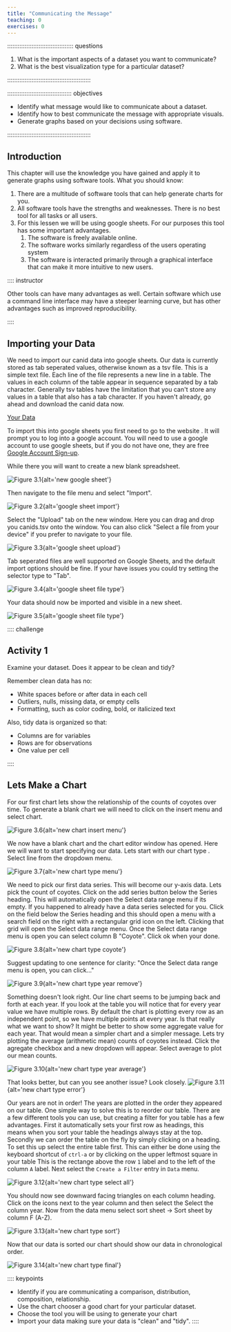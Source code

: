 ```yaml
---
title: "Communicating the Message"
teaching: 0
exercises: 0
---
```


:::::::::::::::::::::::::::::::::::::: questions 

1. What is the important aspects of a dataset you want to communicate?
2. What is the best visualization type for a particular dataset?

::::::::::::::::::::::::::::::::::::::::::::::::

::::::::::::::::::::::::::::::::::::: objectives

- Identify what message would like to communicate about a dataset.
- Identify how to best communicate the message with appropriate visuals.
- Generate graphs based on your decisions using software.

::::::::::::::::::::::::::::::::::::::::::::::::

## Introduction

This chapter will use the knowledge you have gained and apply it to generate graphs using software tools. What you should know:

1. There are a multitude of software tools that can help generate charts for you.
2. All software tools have the strengths and weaknesses. There is no best tool for all tasks or all users.
3. For this lessen we will be using google sheets. For our purposes this tool has some important advantages.
    1. The software is freely available online.
    2. The software works similarly regardless of the users operating system
    3. The software is interacted primarily through a graphical interface that can make it more intuitive to new users.

:::: instructor

Other tools can have many advantages as well. Certain software which use a command line interface may have a steeper learning curve, but has other advantages such as improved reproducibility. 

::::

## Importing your Data
We need to import our canid data into google sheets. Our data is currently stored as tab seperated values, otherwise known as a tsv file. This is a simple text file. Each line of the file represents a new line in a table. The values in each column of the table appear in sequence separated by a tab character. Generally tsv tables have the limitation that you can't store any values in a table that also has a tab character. If you haven't already, go ahead and download the canid data now. 

[Your Data](data/canids.tsv)

To import this into google sheets you first need to go to the website [](https://docs.google.com/spreadsheets/). It will prompt you to log into a google account. You will need to use a google account to use google sheets, but if you do not have one, they are free [Google Account Sign-up](https://accounts.google.com/signup/v2/webcreateaccount?biz=false&flowName=GlifWebSignIn&flowEntry=SignUp&hl=en).

While there you will want to create a new blank spreadsheet.

![Figure 3.1](fig/03-new_google_sheet_circled.png){alt='new google sheet'}

Then navigate to the file menu and select "Import".

![Figure 3.2](fig/03-new_google_sheet_import.png){alt='google sheet import'}

Select the "Upload" tab on the new window. Here you can drag and drop you canids.tsv onto the window. You can also click "Select a file from your device" if you prefer to navigate to your file.

![Figure 3.3](fig/03-new_google_sheet_upload.png){alt='google sheet upload'}

Tab seperated files are well supported on Google Sheets, and the default import options should be fine. If your have issues you could try setting the selector type to "Tab".

![Figure 3.4](fig/03-new_google_sheet_file.png){alt='google sheet file type'}

Your data should now be imported and visible in a new sheet.

![Figure 3.5](fig/03-new_google_sheet_table.png){alt='google sheet file type'}

:::: challenge 

## Activity 1
Examine your dataset. Does it appear to be clean and tidy?

Remember clean data has no:
- White spaces before or after data in each cell
- Outliers, nulls, missing data, or empty cells
- Formatting, such as color coding, bold, or italicized text

Also, tidy data is organized so that:
- Columns are for variables
- Rows are for observations
- One value per cell

::::

## Lets Make a Chart

For our first chart lets show the relationship of the counts of coyotes over time. To generate a blank chart we will need to click on the insert menu and select chart.

![Figure 3.6](fig/03-new_chart_insert.png){alt='new chart insert menu'}

We now have a blank chart and the chart editor window has opened. Here we will want to start specifying our data. Lets start with our chart type . Select line from the dropdown menu. 

![Figure 3.7](fig/03-new_chart_type.png){alt='new chart type menu'}

We need to pick our first data series. This will become our y-axis data. Lets pick the count of coyotes. Click on the add series button below the Series heading. This will automatically open the Select data range menu if its empty. If you happened to already have a data series selected for you. Click on the field below the Series heading and this should open a menu with a search field on the right with a rectangular grid icon on the left. Clicking that grid will open the Select data range menu. Once the Select data range menu is open you can select column B "Coyote". Click ok when your done.

![Figure 3.8](fig/03-new_chart_coyote2.png){alt='new chart type coyote'}

Suggest updating to one sentence for clarity: "Once the Select data range menu is open, you can click..."

![Figure 3.9](fig/03-new_chart_year.png){alt='new chart type year remove'}

Something doesn't look right. Our line chart seems to be jumping back and forth at each year. If you look at the table you will notice that for every year value we have multiple rows. By default the chart is plotting every row as an independent point, so we have multiple points at every year. Is that  really what we want to show? It might be better to show some aggregate value for each year. That would mean a simpler chart and a simpler message. Lets try plotting the average (arithmetic mean) counts of coyotes instead. Click the agregate checkbox and a new dropdown will appear. Select average to plot our mean counts.

![Figure 3.10](fig/03-new_chart_average.png){alt='new chart type year average'}

That looks better, but can you see another issue? Look closely.
![Figure 3.11](fig/03-new_chart_error.png){alt='new chart type error'}

Our years are not in order! The years are plotted in the order they appeared on our table. One simple way to solve this is to reorder our table. There are a few different tools you can use, but creating a filter for you table has a few advantages. First it automatically sets your first row as headings, this means when you sort your table the headings always stay at the top. Secondly we can order the table on the fly by simply clicking on a heading. To set this up select the entire table first. This can either be done using the keyboard shortcut of `ctrl-a` or by clicking on the upper leftmost square in your table This is the rectange above the row `1` label and to the left of the column `A` label. Next select the `Create a Filter` entry in `Data` menu. 

![Figure 3.12](fig/03-new_chart_select.png){alt='new chart type select all'}

You should now see downward facing triangles on each column heading. Click on the icons next to the year column and then select the Select the column year. Now from the data menu select sort sheet -> Sort sheet by column F (A-Z). 

![Figure 3.13](fig/03-new_chart_sort.png){alt='new chart type sort'}

Now that our data is sorted our chart should show our data in chronological order.

![Figure 3.14](fig/03-new_chart_final.png){alt='new chart type final'}

:::: keypoints 

- Identify if you are communicating a comparison, distribution, composition, relationship.
- Use the chart chooser a good chart for your particular dataset.
- Choose the tool you will be using to generate your chart
- Import your data making sure your data is "clean" and "tidy".
::::

